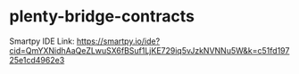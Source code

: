 # plenty-bridge-contracts

Smartpy IDE Link: https://smartpy.io/ide?cid=QmYXNidhAaQeZLwuSX6fBSuf1LjKE729iq5vJzkNVNNu5W&k=c51fd19725e1cd4962e3

